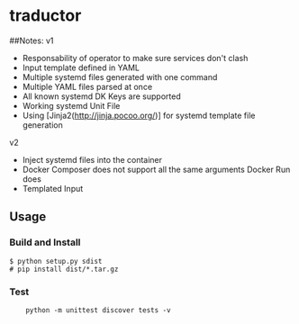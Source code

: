 # traductor

##Notes:
v1
- Responsability of operator to make sure services don't clash
- Input template defined in YAML
- Multiple systemd files generated with one command
- Multiple YAML files parsed at once
- All known systemd DK Keys are supported
- Working systemd Unit File
- Using [Jinja2(http://jinja.pocoo.org/)] for systemd template file generation

v2
- Inject systemd files into the container
- Docker Composer does not support all the same arguments Docker Run does
- Templated Input

## Usage

### Build and Install

    $ python setup.py sdist
    # pip install dist/*.tar.gz

### Test
		
		python -m unittest discover tests -v
